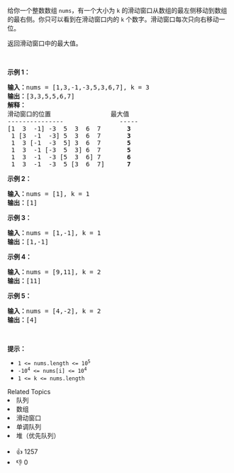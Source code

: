 <p>给你一个整数数组 <code>nums</code>，有一个大小为 <code>k</code><em> </em>的滑动窗口从数组的最左侧移动到数组的最右侧。你只可以看到在滑动窗口内的 <code>k</code> 个数字。滑动窗口每次只向右移动一位。</p>

<p>返回滑动窗口中的最大值。</p>

<p> </p>

<p><strong>示例 1：</strong></p>

<pre>
<b>输入：</b>nums = [1,3,-1,-3,5,3,6,7], k = 3
<b>输出：</b>[3,3,5,5,6,7]
<b>解释：</b>
滑动窗口的位置                最大值
---------------               -----
[1  3  -1] -3  5  3  6  7       <strong>3</strong>
 1 [3  -1  -3] 5  3  6  7       <strong>3</strong>
 1  3 [-1  -3  5] 3  6  7      <strong> 5</strong>
 1  3  -1 [-3  5  3] 6  7       <strong>5</strong>
 1  3  -1  -3 [5  3  6] 7       <strong>6</strong>
 1  3  -1  -3  5 [3  6  7]      <strong>7</strong>
</pre>

<p><strong>示例 2：</strong></p>

<pre>
<b>输入：</b>nums = [1], k = 1
<b>输出：</b>[1]
</pre>

<p><strong>示例 3：</strong></p>

<pre>
<b>输入：</b>nums = [1,-1], k = 1
<b>输出：</b>[1,-1]
</pre>

<p><strong>示例 4：</strong></p>

<pre>
<b>输入：</b>nums = [9,11], k = 2
<b>输出：</b>[11]
</pre>

<p><strong>示例 5：</strong></p>

<pre>
<b>输入：</b>nums = [4,-2], k = 2
<b>输出：</b>[4]</pre>

<p> </p>

<p><b>提示：</b></p>

<ul>
	<li><code>1 <= nums.length <= 10<sup>5</sup></code></li>
	<li><code>-10<sup>4</sup> <= nums[i] <= 10<sup>4</sup></code></li>
	<li><code>1 <= k <= nums.length</code></li>
</ul>
<div><div>Related Topics</div><div><li>队列</li><li>数组</li><li>滑动窗口</li><li>单调队列</li><li>堆（优先队列）</li></div></div><br><div><li>👍 1257</li><li>👎 0</li></div>